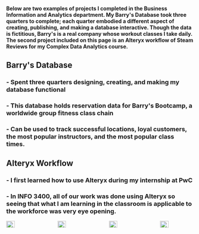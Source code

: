 
#### Below are two examples of projects I completed in the Business Information and Analytics department. My Barry's Database took three quarters to complete; each quarter embodied a different aspect of creating, publishing, and making a database interactive. Though the data is fictitious, Barry's is a real company whose workout classes I take daily. The second project included on this page is an Alteryx workflow of Steam Reviews for my Complex Data Analytics course. 
## Barry's Database 
### - Spent three quarters designing, creating, and making my database functional 
### - This database holds reservation data for Barry's Bootcamp, a worldwide group fitness class chain
### - Can be used to track successful locations, loyal customers, the most popular instructors, and the most popular class times.

## Alteryx Workflow
### - I first learned how to use Alteryx during my internship at PwC
### - In INFO 3400, all of our work was done using Alteryx so seeing that what I am learning in the classroom is applicable to the workforce was very eye opening. 

<div style="display: flex; flex-wrap: wrap; justify-content: space-between;">
  <div style="width: 18%; margin-bottom: 1%;">
    <img src="https://user-images.githubusercontent.com/76794426/230936317-ca96a243-61de-40a5-96cd-cea7bb18f322.png" alt="image1" style="width: 50%;">
  </div>
  <div style="width: 18%; margin-bottom: 1%;">
    <img src="https://user-images.githubusercontent.com/76794426/230938547-80194e2c-01cc-409d-9fe5-ee78dcca9d8f.png" alt="image2" style="width: 50%;">
  </div>
  <div style="width: 18%; margin-bottom: 1%;">
    <img src="https://user-images.githubusercontent.com/76794426/230939126-0377eb69-08f6-4eb3-bbd4-3d0a0a98c9c9.png" alt="image3" style="width: 50%;">
  </div>
  <div style="width: 18%; margin-bottom: 1%;">
    <img src="https://user-images.githubusercontent.com/76794426/230941246-0fd5760f-634a-4848-b2ca-38aceef92339.png" alt="image4" style="width: 50%;">
  </div>
</div>
